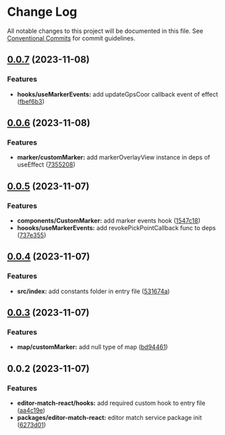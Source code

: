 # Change Log

All notable changes to this project will be documented in this file.
See [Conventional Commits](https://conventionalcommits.org) for commit guidelines.

## [0.0.7](https://github.com/maxverse-dev/maxverse-web-sdk/compare/@maxverse/editor-match-react@0.0.6...@maxverse/editor-match-react@0.0.7) (2023-11-08)


### Features

* **hooks/useMarkerEvents:** add updateGpsCoor callback event of effect ([fbef6b3](https://github.com/maxverse-dev/maxverse-web-sdk/commit/fbef6b316f490add9ca7eaf6ab804643ef129072))





## [0.0.6](https://github.com/maxverse-dev/maxverse-web-sdk/compare/@maxverse/editor-match-react@0.0.5...@maxverse/editor-match-react@0.0.6) (2023-11-08)


### Features

* **marker/customMarker:** add markerOverlayView instance in deps of useEffect ([7355208](https://github.com/maxverse-dev/maxverse-web-sdk/commit/7355208e430f05ef6c3524f513bdbad7b0d2a9f0))





## [0.0.5](https://github.com/maxverse-dev/maxverse-web-sdk/compare/@maxverse/editor-match-react@0.0.4...@maxverse/editor-match-react@0.0.5) (2023-11-07)


### Features

* **components/CustomMarker:** add marker events hook ([1547c18](https://github.com/maxverse-dev/maxverse-web-sdk/commit/1547c1832a65938262951c3e8951ab554bd654b3))
* **hoooks/useMarkerEvents:** add revokePickPointCallback func to deps ([737e355](https://github.com/maxverse-dev/maxverse-web-sdk/commit/737e355ced49c71d5bc251de6b68771d84d89a6c))





## [0.0.4](https://github.com/maxverse-dev/maxverse-web-sdk/compare/@maxverse/editor-match-react@0.0.3...@maxverse/editor-match-react@0.0.4) (2023-11-07)


### Features

* **src/index:** add constants folder in entry file ([531674a](https://github.com/maxverse-dev/maxverse-web-sdk/commit/531674ac8e54ec0ebb92cbd790b4022b6389f523))





## [0.0.3](https://github.com/maxverse-dev/maxverse-web-sdk/compare/@maxverse/editor-match-react@0.0.2...@maxverse/editor-match-react@0.0.3) (2023-11-07)


### Features

* **map/customMarker:** add null type of map ([bd94461](https://github.com/maxverse-dev/maxverse-web-sdk/commit/bd94461e3054c8db1f718462769bb7bf7d33e053))





## 0.0.2 (2023-11-07)


### Features

* **editor-match-react/hooks:** add required custom hook to entry file ([aa4c19e](https://github.com/maxverse-dev/maxverse-web-sdk/commit/aa4c19ee3108ecffa7769f796d6676dd90ec49e7))
* **packages/editor-match-react:** editor match service package init ([6273d01](https://github.com/maxverse-dev/maxverse-web-sdk/commit/6273d01a0fb846be0c68ad5a480862a7ce6a5e7b))

